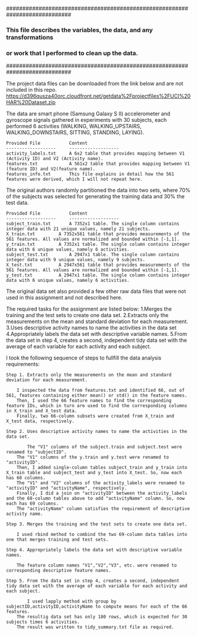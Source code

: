 ############################################################################
###	This file describes the variables, the data, and any transformations 
###     or work that I performed to clean up the data.
############################################################################

The project data files can be downloaded from the link below and are not included in this repo.
https://d396qusza40orc.cloudfront.net/getdata%2Fprojectfiles%2FUCI%20HAR%20Dataset.zip 

The data are smart phone (Samsung Galaxy S II) accelerometer and gyroscope signals gathered in experiments with
30 subjects, each performed 6 activities (WALKING, WALKING_UPSTAIRS, WALKING_DOWNSTAIRS, SITTING, STANDING, LAYING).

	Provided File			Content
	-------------------		-------------------
	activity_labels.txt		A 6x2 table that provides mapping between V1 (Activity ID) and V2 (Activity name).
	features.txt			A 561x2 table that provides mapping between V1 (feature ID) and V2(feature name).
	features_info.txt		This file explains in detail how the 561 features were derived, which I will not repeat here.
		
The original authors randomly partitioned the data into two sets, where 70% of the subjects was selected for generating 
the training data and 30% the test data. 

	Provided File			Content
	-------------------		-------------------
	subject_train.txt		A 7352x1 table. The single column contains integer data with 21 unique values, namely 21 subjects.
	X_train.txt			A 7352x561 table that provides measurements of the 561 features. All values are normalized and bounded within [-1,1].
	y_train.txt			A 7352x1 table. The single column contains integer data with 6 unique values, namely 6 activities.
	subject_test.txt		A 2947x1 table. The single column contains integer data with 9 unique values, namely 9 subjects.
	X_test.txt			A 2947x561 table that provides measurements of the 561 features. All values are normalized and bounded within [-1,1].
	y_test.txt			A 2947x1 table. The single column contains integer data with 6 unique values, namely 6 activities.

The original data set also provided a few other raw data files that were not used in this assignment and not described here.


The required tasks for the assignment are listed below:
	1.Merges the training and the test sets to create one data set.
	2.Extracts only the measurements on the mean and standard deviation for each measurement. 
	3.Uses descriptive activity names to name the activities in the data set
	4.Appropriately labels the data set with descriptive variable names. 
	5.From the data set in step 4, creates a second, independent tidy data set with the average of each variable for each activity and each subject.


I took the following sequence of steps to fullfill the data analysis requirements:

	Step 1. Extracts only the measurements on the mean and standard deviation for each measurement. 
        
		I inspected the data from features.txt and identified 66, out of 561, features containing either mean() or std() in the feature names.
		Then, I used the 66 feature names to find the corresponding feature IDs, which in turn are used to find the corresponding columns in X_train and X_test data.
 		Finally, two 66-column subsets were created from X_train and X_test data, respectively.

	Step 2. Uses descriptive activity names to name the activities in the data set.

        	The "V1" columns of the subject.train and subject.test were renamed to "subjectID".
		The "V1" columns of the y.train and y.test were renamed to "activityID".
		Then, I added single-column tables subject_train and y_train into X_train table and subject_test and y_test into X_test. So, now each has 68 columns.
		The "V1" and "V2" columns of the activity_labels were renamed to "activityID" and "activityName", respectively.
		Finally, I did a join on "activityID" between the activity_labels and the 68-column tables above to add "activityName" column. So, now each has 69 columns.
		The "activityName" column satisfies the requirement of descriptive activity name.

	Step 3. Merges the training and the test sets to create one data set.

		I used rbind method to combind the two 69-column data tables into one that merges training and test sets.

	Step 4. Appropriately labels the data set with descriptive variable names. 
        
		The feature column names "V1","V2","V3", etc. were renamed to corresponding descriptive feature names.

	Step 5. From the data set in step 4, creates a second, independent tidy data set with the average of each variable for each activity and each subject.
        
        	I used lapply method with group by subjectID,activityID,activityName to compute means for each of the 66 features.
		The resultig data set has only 180 rows, which is expected for 30 subjects times 6 activities.
		The result was written to tidy_summary.txt file as required.
	